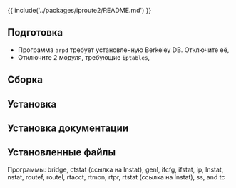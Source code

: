 {{ include('../packages/iproute2/README.md') }}

## Подготовка

- Программа `arpd` требует установленную Berkeley DB. Отключите её,
- Отключите 2 модуля, требующие `iptables`,

<package-script :package="'iproute2'" :type="'prepare'"></package-script>

## Сборка

<package-script :package="'iproute2'" :type="'build'"></package-script>

## Установка

<package-script :package="'iproute2'" :type="'install'"></package-script>

## Установка документации

<package-script :package="'iproute2'" :type="'install-doc'"></package-script>
## Установленные файлы

Программы: bridge, ctstat (ссылка на lnstat), genl, ifcfg, ifstat, ip, lnstat, nstat, routef, routel, rtacct, rtmon, rtpr, rtstat (ссылка на lnstat), ss, and tc



